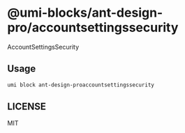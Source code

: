 # @umi-blocks/ant-design-pro/accountsettingssecurity

AccountSettingsSecurity

## Usage

```sh
umi block ant-design-proaccountsettingssecurity
```

## LICENSE

MIT
